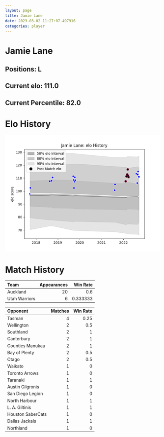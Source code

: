 ```yaml
---  
layout: page  
title: Jamie Lane  
date: 2023-03-02 11:27:07.497916  
categories: player  
---
```

# Jamie Lane

## Positions: L

## Current elo: 111.0

## Current Percentile: 82.0

# Elo History


![elo history](history_JamieLane.png)
# Match History


| Team          |   Appearances |   Win Rate |
|:--------------|--------------:|-----------:|
| Auckland      |            20 |   0.6      |
| Utah Warriors |             6 |   0.333333 |

| Opponent          |   Matches |   Win Rate |
|:------------------|----------:|-----------:|
| Tasman            |         4 |       0.25 |
| Wellington        |         2 |       0.5  |
| Southland         |         2 |       1    |
| Canterbury        |         2 |       1    |
| Counties Manukau  |         2 |       1    |
| Bay of Plenty     |         2 |       0.5  |
| Otago             |         2 |       0.5  |
| Waikato           |         1 |       0    |
| Toronto Arrows    |         1 |       0    |
| Taranaki          |         1 |       1    |
| Austin Gilgronis  |         1 |       0    |
| San Diego Legion  |         1 |       0    |
| North Harbour     |         1 |       1    |
| L. A. Giltinis    |         1 |       1    |
| Houston SaberCats |         1 |       0    |
| Dallas Jackals    |         1 |       1    |
| Northland         |         1 |       0    |